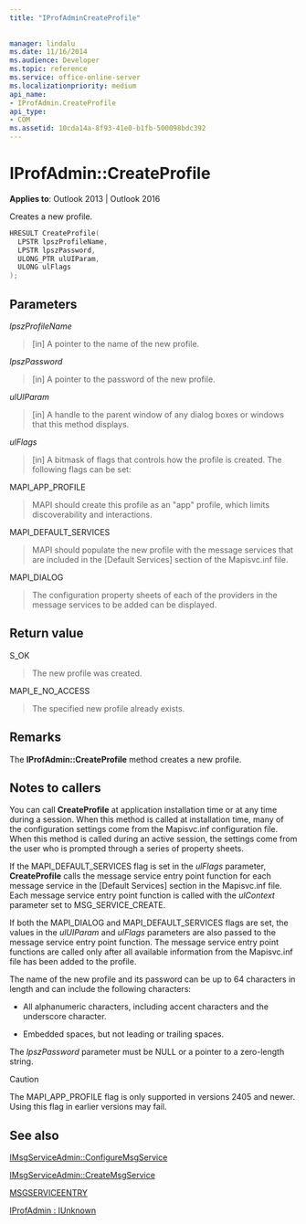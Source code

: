 ```yaml
---
title: "IProfAdminCreateProfile"
 
 
manager: lindalu
ms.date: 11/16/2014
ms.audience: Developer
ms.topic: reference
ms.service: office-online-server
ms.localizationpriority: medium
api_name:
- IProfAdmin.CreateProfile
api_type:
- COM
ms.assetid: 10cda14a-8f93-41e0-b1fb-500098bdc392
---
```


# IProfAdmin::CreateProfile

  
  
**Applies to**: Outlook 2013 | Outlook 2016 
  
Creates a new profile.
  
```cpp
HRESULT CreateProfile(
  LPSTR lpszProfileName,
  LPSTR lpszPassword,
  ULONG_PTR ulUIParam,
  ULONG ulFlags
);
```

## Parameters

 _lpszProfileName_
  
> [in] A pointer to the name of the new profile.
    
 _lpszPassword_
  
> [in] A pointer to the password of the new profile. 
    
 _ulUIParam_
  
> [in] A handle to the parent window of any dialog boxes or windows that this method displays.
    
 _ulFlags_
  
> [in] A bitmask of flags that controls how the profile is created. The following flags can be set:

MAPI_APP_PROFILE

> MAPI should create this profile as an "app" profile, which limits discoverability and interactions.

MAPI_DEFAULT_SERVICES 
  
> MAPI should populate the new profile with the message services that are included in the [Default Services] section of the Mapisvc.inf file.
    
MAPI_DIALOG 
  
> The configuration property sheets of each of the providers in the message services to be added can be displayed. 
    
## Return value

S_OK 
  
> The new profile was created.
    
MAPI_E_NO_ACCESS 
  
> The specified new profile already exists.
    
## Remarks

The **IProfAdmin::CreateProfile** method creates a new profile. 
  
## Notes to callers

You can call **CreateProfile** at application installation time or at any time during a session. When this method is called at installation time, many of the configuration settings come from the Mapisvc.inf configuration file. When this method is called during an active session, the settings come from the user who is prompted through a series of property sheets. 
  
If the MAPI_DEFAULT_SERVICES flag is set in the _ulFlags_ parameter, **CreateProfile** calls the message service entry point function for each message service in the [Default Services] section in the Mapisvc.inf file. Each message service entry point function is called with the  _ulContext_ parameter set to MSG_SERVICE_CREATE. 
  
If both the MAPI_DIALOG and MAPI_DEFAULT_SERVICES flags are set, the values in the _ulUIParam_ and  _ulFlags_ parameters are also passed to the message service entry point function. The message service entry point functions are called only after all available information from the Mapisvc.inf file has been added to the profile. 
  
The name of the new profile and its password can be up to 64 characters in length and can include the following characters:
  
- All alphanumeric characters, including accent characters and the underscore character.
    
- Embedded spaces, but not leading or trailing spaces.
    
The  _lpszPassword_ parameter must be NULL or a pointer to a zero-length string. 

> [!CAUTION]
> The MAPI_APP_PROFILE flag is only supported in versions 2405 and newer.  Using this flag in earlier versions may fail.

## See also



[IMsgServiceAdmin::ConfigureMsgService](imsgserviceadmin-configuremsgservice.md)
  
[IMsgServiceAdmin::CreateMsgService](imsgserviceadmin-createmsgservice.md)
  
[MSGSERVICEENTRY](msgserviceentry.md)
  
[IProfAdmin : IUnknown](iprofadminiunknown.md)

